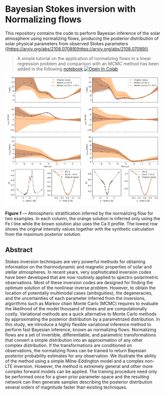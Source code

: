 # Bayesian Stokes inversion with Normalizing flows

This repository contains the code to perform Bayesian inference of the solar atmosphere using normalizing flows, producing the posterior distribution of solar physical parameters from observed Stokes parameters ([https://arxiv.org/abs/2108.07089](https://arxiv.org/abs/2108.07089)).


> A simple tutorial on the application of normalizing flows in a linear regression problem and comparison with an MCMC method has been added in the following [notebook](https://github.com/cdiazbas/bayesflows/blob/main/nflows_example.ipynb) [![Open In Colab](https://colab.research.google.com/assets/colab-badge.svg)](https://colab.research.google.com/github/cdiazbas/bayesflows/blob/main/nflows_example.ipynb)



<!-- ![example](milne/milne.png?raw=true "") -->
![example](nlte/nlte.png?raw=true "")

**Figure 1** — Atmospheric stratification inferred by the normalizing flow for two examples. In each column, the orange solution is inferred only using the Fe I line while the brown solution also uses the Ca II profile. The lowest row shows the original intensity values together with the synthetic calculation from the maximum posterior solution.

## Abstract
Stokes inversion techniques are very powerful methods for obtaining information on the thermodynamic and magnetic properties of solar and stellar atmospheres. In recent years, very sophisticated inversion codes have been developed that are now routinely applied to spectro-polarimetric observations. Most of these inversion codes are designed for finding the optimum solution of the nonlinear inverse problem. However, to obtain the location of potentially multimodal cases (ambiguities), the degeneracies, and the uncertainties of each parameter inferred from the inversions, algorithms such as Markov chain Monte Carlo (MCMC) requires to evaluate the likelihood of the model thousand of times and are computationally costly. Variational methods are a quick alternative to Monte Carlo methods by approximating the posterior distribution by a parametrized distribution. In this study, we introduce a highly flexible variational inference method to perform fast Bayesian inference, known as normalizing flows. Normalizing flows are a set of invertible, differentiable, and parametric transformations that convert a simple distribution into an approximation of any other complex distribution. If the transformations are conditioned on observations, the normalizing flows can be trained to return Bayesian posterior probability estimates for any observation. We illustrate the ability of the method using a simple Milne-Eddington model and a complex non-LTE inversion. However, the method is extremely general and other more complex forward models can be applied. The training procedure need only be performed once for a given prior parameter space and the resulting network can then generate samples describing the posterior distribution several orders of magnitude faster than existing techniques.